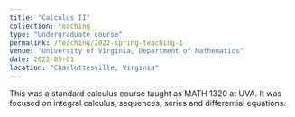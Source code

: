 ```yaml
---
title: "Calculus II"
collection: teaching
type: "Undergraduate course"
permalink: /teaching/2022-spring-teaching-1
venue: "University of Virginia, Department of Mathematics"
date: 2022-05-01
location: "Charlottesville, Virginia"
---
```


This was a standard calculus course taught as MATH 1320 at UVA. It was focused on integral calculus, sequences, series and differential equations.
